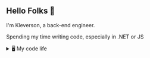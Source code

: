 ## Hello Folks 👋

I'm Kleverson, a back-end engineer.

Spending my time writing code, especially in .NET or JS

<details>
<summary>🖥️ My code life</summary>
<div>
  <a href="https://github.com/KleversonCruz">
  <img height="170em" src="https://github-readme-stats.vercel.app/api/top-langs/?username=KleversonCruz&langs_count=7&layout=compact&theme=github_dark"/>
  <img height="170em" src="https://github-readme-stats.vercel.app/api?username=KleversonCruz&include_all_commits=true&count_private=true&show_icons=true&theme=github_dark"/>
</div>
</details>
